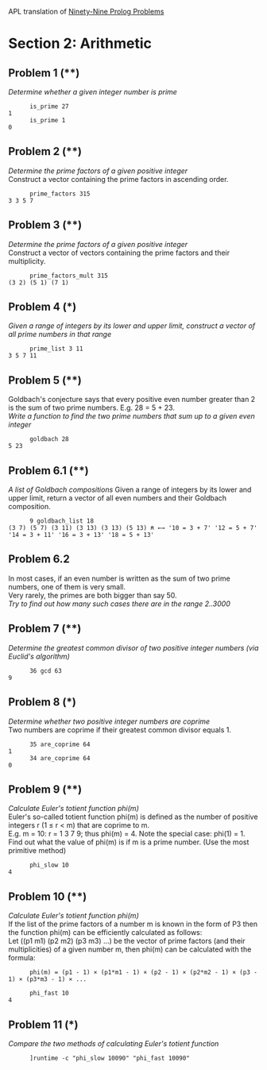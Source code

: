 APL translation of [Ninety-Nine Prolog Problems](https://sites.google.com/site/prologsite/prolog-problems/2)

# Section 2: Arithmetic

## Problem 1 (**)

*Determine whether a given integer number is prime*

```
      is_prime 27
1
      is_prime 1
0      
```

## Problem 2 (**)

*Determine the prime factors of a given positive integer* <br>
Construct a vector containing the prime factors in ascending order.

```
      prime_factors 315
3 3 5 7
```

## Problem 3 (**)

*Determine the prime factors of a given positive integer* <br>
Construct a vector of vectors containing the prime factors and their multiplicity.

```
      prime_factors_mult 315
(3 2) (5 1) (7 1)
```

## Problem 4 (*)

*Given a range of integers by its lower and upper limit, construct a vector of all prime numbers in that range*

```
      prime_list 3 11
3 5 7 11
```

## Problem 5 (**)

Goldbach's conjecture says that every positive even number greater than 2 is the sum of two prime numbers. E.g. 28 = 5 + 23. <br>
*Write a function to find the two prime numbers that sum up to a given even integer*

```
      goldbach 28
5 23
```

## Problem 6.1 (**)

*A list of Goldbach compositions*
Given a range of integers by its lower and upper limit, return a vector of all even numbers and their Goldbach composition.

```
      9 goldbach_list 18
(3 7) (5 7) (3 11) (3 13) (3 13) (5 13) ⍝ ←→ '10 = 3 + 7' '12 = 5 + 7' '14 = 3 + 11' '16 = 3 + 13' '18 = 5 + 13'
```

## Problem 6.2

In most cases, if an even number is written as the sum of two prime numbers, one of them is very small. <br>
Very rarely, the primes are both bigger than say 50. <br>
*Try to find out how many such cases there are in the range 2..3000*

## Problem 7 (**)

*Determine the greatest common divisor of two positive integer numbers (via Euclid's algorithm)*

```
      36 gcd 63
9
```

## Problem 8 (*)

*Determine whether two positive integer numbers are coprime* <br>
Two numbers are coprime if their greatest common divisor equals 1.

```
      35 are_coprime 64
1
      34 are_coprime 64
0      
```

## Problem 9 (**)

*Calculate Euler's totient function phi(m)* <br>
Euler's so-called totient function phi(m) is defined as the number of positive integers r (1 ≤ r < m) that are coprime to m. <br>
E.g. m = 10: r = 1 3 7 9; thus phi(m) = 4. Note the special case: phi(1) = 1. <br>
Find out what the value of phi(m) is if m is a prime number. (Use the most primitive method)

```
      phi_slow 10
4      
```

## Problem 10 (**)

*Calculate Euler's totient function phi(m)* <br>
If the list of the prime factors of a number m is known in the form of P3 then the function phi(m) can be efficiently calculated as follows: <br>
Let ((p1 m1) (p2 m2) (p3 m3) ...) be the vector of prime factors (and their multiplicities) of a given number m, then phi(m) can be calculated with the formula: <br>
```
      phi(m) = (p1 - 1) × (p1*m1 - 1) × (p2 - 1) × (p2*m2 - 1) × (p3 - 1) × (p3*m3 - 1) × ...
```

```
      phi_fast 10
4      
```

## Problem 11 (*)

*Compare the two methods of calculating Euler's totient function*

```
      ]runtime -c "phi_slow 10090" "phi_fast 10090"
```
